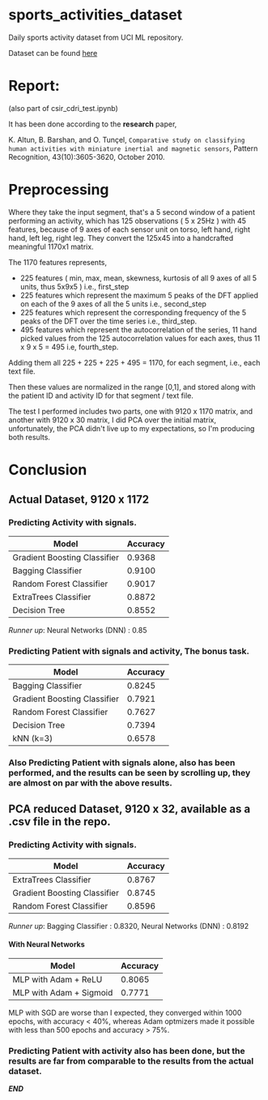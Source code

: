 # sports_activities_dataset
Daily sports activity dataset from UCI ML repository.

Dataset can be found [here](https://archive.ics.uci.edu/ml/datasets/Daily+and+Sports+Activities)

# Report: 

(also part of csir_cdri_test.ipynb)

It has been done according to the **research** paper,

K. Altun, B. Barshan, and O. Tunçel,
`Comparative study on classifying human activities with miniature inertial and magnetic sensors`,
Pattern Recognition, 43(10):3605-3620, October 2010.

# Preprocessing

Where they take the input segment, that's a 5 second window of a patient performing an activity, which has 125 observations ( 5 x 25Hz ) with 45 features, because of 9 axes of each sensor unit on torso, left hand, right hand, left leg, right leg. They convert the 125x45 into a handcrafted meaningful 1170x1 matrix.

The 1170 features represents, 
* 225 features ( min, max, mean, skewness, kurtosis of all 9 axes of all 5 units, thus 5x9x5 ) i.e., first_step
* 225 features which represent the maximum 5 peaks of the DFT applied on each of the 9 axes of all the 5 units i.e.,
    second_step
* 225 features which represent the corresponding frequency of the 5 peaks of the DFT over the time series i.e.,
    third_step.
* 495 features which represent the autocorrelation of the series, 11 hand picked values from the 125 
    autocorrelation values for each axes, thus 11 x 9 x 5 = 495 i.e, fourth_step.
    
Adding them all 225 + 225 + 225 + 495 = 1170, for each segment, i.e., each text file.

Then these values are normalized in the range [0,1], and stored along with the patient ID and activity ID for that segment / text file.

The test I performed includes two parts, one with 9120 x 1170 matrix, and another with 9120 x 30 matrix, I did PCA over the initial matrix, unfortunately, the PCA didn't live up to my expectations, so I'm producing both results.

# Conclusion

## Actual Dataset, 9120 x 1172

### Predicting Activity with signals.


|**Model**                    |**Accuracy**|
|-----------------------------|------------|
|Gradient Boosting Classifier | 0.9368 |
|Bagging Classifier|0.9100|
|Random Forest Classifier|0.9017|
|ExtraTrees Classifier|0.8872|
|Decision Tree|0.8552|

*Runner up*: Neural Networks (DNN) : 0.85

### Predicting Patient with signals and activity, The bonus task.


|**Model**                    |**Accuracy**|
|-----------------------------|------------|
|Bagging Classifier|0.8245|
|Gradient Boosting Classifier | 0.7921 |
|Random Forest Classifier|0.7627|
|Decision Tree|0.7394|
|kNN (k=3) |0.6578|

### Also Predicting Patient with signals alone, also has been performed, and the results can be seen by scrolling up, they are almost on par with the above results.

## PCA reduced Dataset, 9120 x 32, available as a .csv file in the repo.

### Predicting Activity with signals.


|**Model**                    |**Accuracy**|
|-----------------------------|------------|
|ExtraTrees Classifier|0.8767|
|Gradient Boosting Classifier | 0.8745 |
|Random Forest Classifier|0.8596|


*Runner up*: Bagging Classifier : 0.8320, Neural Networks (DNN) : 0.8192

#### With Neural Networks


|**Model**                    |**Accuracy**|
|-----------------------------|------------|
|MLP with Adam + ReLU |0.8065|
|MLP with Adam + Sigmoid | 0.7771 |

MLP with SGD are worse than I expected, they converged within 1000 epochs, with accuracy < 40%, whereas Adam optmizers made it possible with less than 500 epochs and accuracy > 75%.

### Predicting Patient with activity also has been done, but the results are far from comparable to the results from the actual dataset.

***END***
